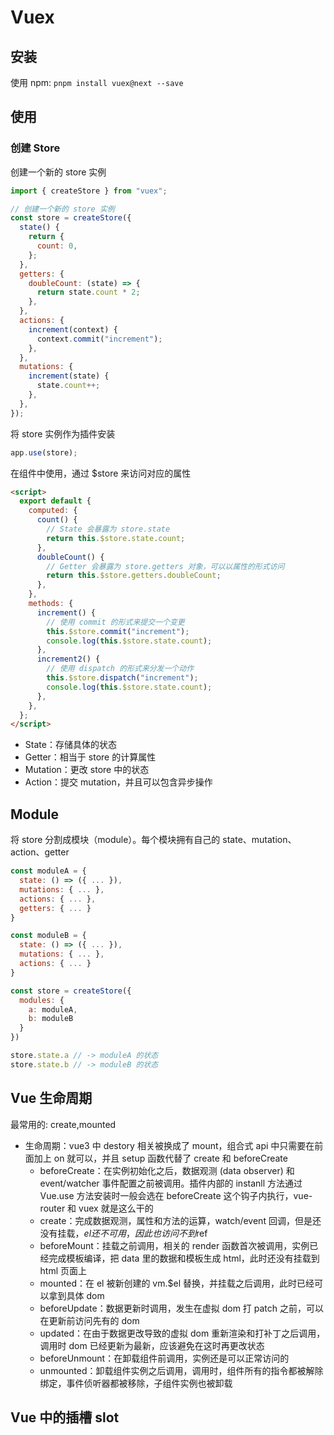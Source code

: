 # Vuex

## 安装

使用 npm: `pnpm install vuex@next --save`

## 使用

### 创建 Store

创建一个新的 store 实例

```js
import { createStore } from "vuex";

// 创建一个新的 store 实例
const store = createStore({
  state() {
    return {
      count: 0,
    };
  },
  getters: {
    doubleCount: (state) => {
      return state.count * 2;
    },
  },
  actions: {
    increment(context) {
      context.commit("increment");
    },
  },
  mutations: {
    increment(state) {
      state.count++;
    },
  },
});
```

将 store 实例作为插件安装

```js
app.use(store);
```

在组件中使用，通过 $store 来访问对应的属性

```html
<script>
  export default {
    computed: {
      count() {
        // State 会暴露为 store.state
        return this.$store.state.count;
      },
      doubleCount() {
        // Getter 会暴露为 store.getters 对象，可以以属性的形式访问
        return this.$store.getters.doubleCount;
      },
    },
    methods: {
      increment() {
        // 使用 commit 的形式来提交一个变更
        this.$store.commit("increment");
        console.log(this.$store.state.count);
      },
      increment2() {
        // 使用 dispatch 的形式来分发一个动作
        this.$store.dispatch("increment");
        console.log(this.$store.state.count);
      },
    },
  };
</script>
```

- State：存储具体的状态
- Getter：相当于 store 的计算属性
- Mutation：更改 store 中的状态
- Action：提交 mutation，并且可以包含异步操作

## Module

将 store 分割成模块（module）。每个模块拥有自己的 state、mutation、action、getter

```js
const moduleA = {
  state: () => ({ ... }),
  mutations: { ... },
  actions: { ... },
  getters: { ... }
}

const moduleB = {
  state: () => ({ ... }),
  mutations: { ... },
  actions: { ... }
}

const store = createStore({
  modules: {
    a: moduleA,
    b: moduleB
  }
})

store.state.a // -> moduleA 的状态
store.state.b // -> moduleB 的状态
```

## Vue 生命周期

最常用的: create,mounted

- 生命周期：vue3 中 destory 相关被换成了 mount，组合式 api 中只需要在前面加上 on 就可以，并且 setup 函数代替了 create 和 beforeCreate
  - beforeCreate：在实例初始化之后，数据观测 (data observer) 和 event/watcher 事件配置之前被调用。插件内部的 instanll 方法通过 Vue.use 方法安装时一般会选在 beforeCreate 这个钩子内执行，vue-router 和 vuex 就是这么干的
  - create：完成数据观测，属性和方法的运算，watch/event 回调，但是还没有挂载，$el还不可用，因此也访问不到$ref
  - beforeMount：挂载之前调用，相关的 render 函数首次被调用，实例已经完成模板编译，把 data 里的数据和模板生成 html，此时还没有挂载到 html 页面上
  - mounted：在 el 被新创建的 vm.$el 替换，并挂载之后调用，此时已经可以拿到具体 dom
  - beforeUpdate：数据更新时调用，发生在虚拟 dom 打 patch 之前，可以在更新前访问先有的 dom
  - updated：在由于数据更改导致的虚拟 dom 重新渲染和打补丁之后调用，调用时 dom 已经更新为最新，应该避免在这时再更改状态
  - beforeUnmount：在卸载组件前调用，实例还是可以正常访问的
  - unmounted：卸载组件实例之后调用，调用时，组件所有的指令都被解除绑定，事件侦听器都被移除，子组件实例也被卸载

## Vue 中的插槽 slot
